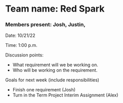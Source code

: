 # Team name: Red Spark

### Members present: Josh, Justin, 

Date: 10/21/22

Time: 1:00 p.m.

Discussion points:
* What requirement will we be working on.
* Who will be working on the requirement.

Goals for next week (include responsibilities)
* Finish one requirement (Josh)
* Turn in the Term Project Interim Assignment (Alex)

